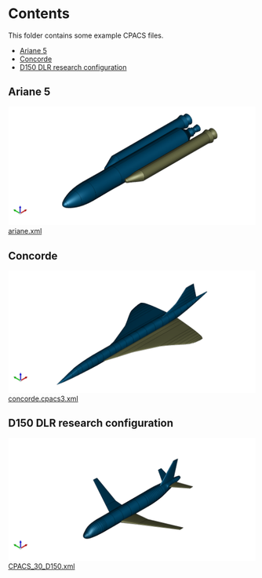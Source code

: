 # Contents

This folder contains some example CPACS files.

 - [Ariane 5](#ariane)
 - [Concorde](#concorde)
 - [D150 DLR research configuration](#d150)

## Ariane 5
<a name=ariane />

![](images/ariane.png)
[ariane.xml](ariane.xml)

## Concorde
<a name=concorde />

![](images/concorde.cpacs3.png)
[concorde.cpacs3.xml](concorde.cpacs3.xml)

## D150 DLR research configuration
<a name=d150 />

![](images/CPACS_30_D150.png)
[CPACS_30_D150.xml](CPACS_30_D150.xml)
